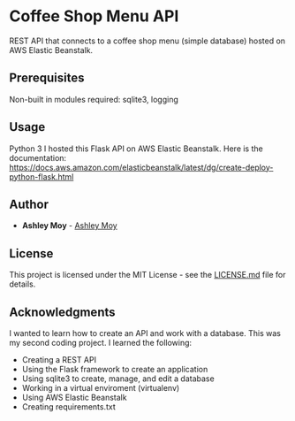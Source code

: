 # Coffee Shop Menu API

REST API that connects to a coffee shop menu (simple database) hosted on AWS Elastic Beanstalk.

## Prerequisites
Non-built in modules required: sqlite3, logging

## Usage

Python 3
I hosted this Flask API on AWS Elastic Beanstalk. Here is the documentation:
https://docs.aws.amazon.com/elasticbeanstalk/latest/dg/create-deploy-python-flask.html

## Author

* **Ashley Moy** - [Ashley Moy](https://github.com/ashleymoy)

## License

This project is licensed under the MIT License - see the [LICENSE.md](LICENSE.md) file for details.

## Acknowledgments

I wanted to learn how to create an API and work with a database. This was my second coding project. I learned the following:

- Creating a REST API
- Using the Flask framework to create an application
- Using sqlite3 to create, manage, and edit a database
- Working in a virtual enviroment (virtualenv)
- Using AWS Elastic Beanstalk
- Creating requirements.txt
